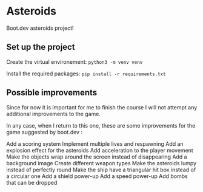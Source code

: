 # Asteroids

Boot.dev asteroids project!

## Set up the project

Create the virtual environement:
`python3 -m venv venv`

Install the required packages:
`pip install -r requirements.txt`

## Possible improvements
Since for now it is important for me to finish the course I will not attempt any additional improvements to the game.

In any case, when I return to this one, these are some improvements for the game suggested by boot.dev : 

Add a scoring system
Implement multiple lives and respawning
Add an explosion effect for the asteroids
Add acceleration to the player movement
Make the objects wrap around the screen instead of disappearing
Add a background image
Create different weapon types
Make the asteroids lumpy instead of perfectly round
Make the ship have a triangular hit box instead of a circular one
Add a shield power-up
Add a speed power-up
Add bombs that can be dropped

